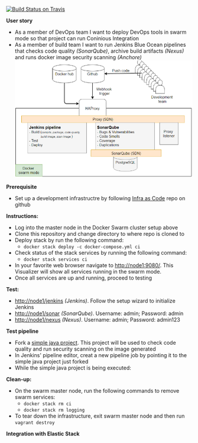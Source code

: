 [![Build Status on Travis](https://travis-ci.org/shazChaudhry/ci-stack.svg?branch=master "CI status on Travis")](https://travis-ci.org/shazChaudhry/ci-stack)

**User story**
* As a member of DevOps team I want to deploy DevOps tools in swarm mode so that project can run Coninious Integration
* As a member of build team I want to run Jenkins Blue Ocean pipelines that checks code quality _(SonarQube)_, archive build artifacts _(Nexus)_ and runs docker image security scanning _(Anchore)_
![alt text](pics/logical.PNG "Swam cluster")

**Prerequisite**
* Set up a development infrastructre by following [Infra as Code](https://github.com/shazChaudhry/infra) repo on github

**Instructions:**
* Log into the master node in the Docker Swarm cluster setup above
* Clone this repository and change directory to where repo is cloned to
* Deploy stack by run the following command:
  * `docker stack deploy -c docker-compose.yml ci`
* Check status of the stack services by running the following command:
  *   `docker stack services ci`
* In your favorite web browser navigate to <a href="http://node1:9080/">http://node1:9080/</a>. This Visualizer will show all services running in the swarm mode.
* Once all services are up and running, proceed to testing

**Test:**
* <a href="http://node1/jenkins"/>http://node1/jenkins</a> _(Jenkins)_. Follow the setup wizard to initialize Jenkins
* <a href="http://node1/sonar"/>http://node1/sonar</a> _(SonarQube)_. Username: admin; Password: admin
* <a href="http://node1/nexus"/>http://node1/nexus</a> _(Nexus)_. Username: admin; Password: admin123

**Test pipeline**
* Fork a [simple java project](https://github.com/shazChaudhry/java.git). This project will be used to check code quality and run security scanning on the image generated
* In Jenkins' pipeline editor, creat a new pipeline job by pointing it to the simple java project just forked
* While the simple java project is being executed:

**Clean-up:**
* On the swarm master node, run the following commands to remove swarm services:
  * `docker stack rm ci`
  * `docker stack rm logging`
*	To tear down the infrastructure, exit swarm master node and then run `vagrant destroy`

**Integration with Elastic Stack**
